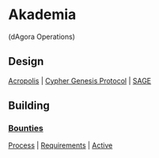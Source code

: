 # Akademia
(dAgora Operations)

## Design

[Acropolis](https://github.com/decentragora/Parthenon) | [Cypher Genesis Protocol](#) | [SAGE](#)

## Building

### [Bounties]()

[Process]() | [Requirements]() | [Active](https://github.com/decentragora/Akademia/issues)

